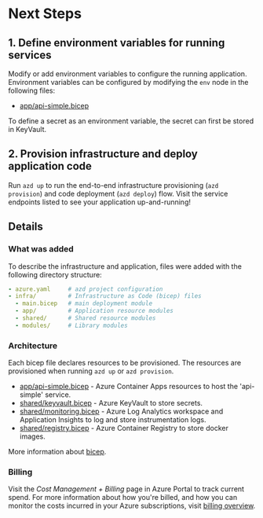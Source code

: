 
# Next Steps

## 1. Define environment variables for running services

Modify or add environment variables to configure the running application. Environment variables can be configured by modifying the `env` node in the following files:

- [app/api-simple.bicep](./infra/app/api-simple.bicep)

To define a secret as an environment variable, the secret can first be stored in KeyVault.

## 2. Provision infrastructure and deploy application code

Run `azd up` to run the end-to-end infrastructure provisioning (`azd provision`) and code deployment (`azd deploy`) flow. Visit the service endpoints listed to see your application up-and-running!

## Details

### What was added

To describe the infrastructure and application, files were added with the following directory structure:

```yaml
- azure.yaml     # azd project configuration
- infra/         # Infrastructure as Code (bicep) files
  - main.bicep   # main deployment module
  - app/         # Application resource modules
  - shared/      # Shared resource modules
  - modules/     # Library modules
```

### Architecture

Each bicep file declares resources to be provisioned. The resources are provisioned when running `azd up` or `azd provision`.

- [app/api-simple.bicep](./infra/app/api-simple.bicep) - Azure Container Apps resources to host the 'api-simple' service.
- [shared/keyvault.bicep](./infra/shared/keyvault.bicep) - Azure KeyVault to store secrets.
- [shared/monitoring.bicep](./infra/shared/monitoring.bicep) - Azure Log Analytics workspace and Application Insights to log and store instrumentation logs.
- [shared/registry.bicep](./infra/shared/registry.bicep) - Azure Container Registry to store docker images.

More information about [bicep](https://aka.ms/bicep).

### Billing

Visit the *Cost Management + Billing* page in Azure Portal to track current spend. For more information about how you're billed, and how you can monitor the costs incurred in your Azure subscriptions, visit [billing overview](https://learn.microsoft.com/en-us/azure/developer/intro/azure-developer-billing).

